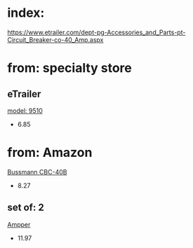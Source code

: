 # index:
https://www.etrailer.com/dept-pg-Accessories_and_Parts-pt-Circuit_Breaker-co-40_Amp.aspx

# from: specialty store
## eTrailer
[model: 9510](https://www.etrailer.com/Accessories-and-Parts/Pollak/9510.html)
- 6.85

# from: Amazon
[Bussmann CBC-40B](https://www.amazon.com/Bussmann-CBC-40B-Circuit-Automotive-Terminals/dp/B001PYN8OK)
- 8.27

## set of: 2
[Ampper](https://www.amazon.com/dp/B07W98CCNK)
- 11.97

